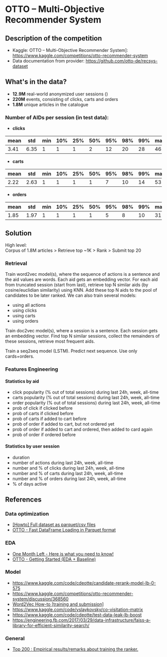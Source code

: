 # OTTO – Multi-Objective Recommender System

## Description of the competition
* Kaggle: OTTO – Multi-Objective Recommender System]: https://www.kaggle.com/competitions/otto-recommender-system  
* Data documentation from provider: https://github.com/otto-de/recsys-dataset

## What's in the data?
* **12.9M** real-world anonymized user sessions ()
* **220M** events, consisting of clicks, carts and orders
* **1.8M** unique articles in the catalogue

### Number of AIDs per session (in test data):
* **clicks**

| mean | std  |   min |   10% |   25% |   50% |   95% |   98% |   99% |   max |
|------|------|-------|-------|-------|-------|-------|-------|-------|-------|
| 3.41 | 6.35 |     1 |     1 |     1 |     2 |    12 |    20 |    28 |   465 |

* **carts**  

| mean |  std |   min |   10% |   25% |   50% |   95% |   98% |   99% |   max |
|------|------|-------|-------|-------|-------|-------|-------|-------|-------|
| 2.22 | 2.63 |     1 |     1 |     1 |     1 |     7 |    10 |    14 |    53 |

* **orders**

| mean |  std |   min |   10% |   25% |   50% |   95% |   98% |   99% |   max |
|------|------|-------|-------|-------|-------|-------|-------|-------|-------|
| 1.85 | 1.97 |     1 |     1 |     1 |     1 |     5 |     8 |    10 |    31 |

## Solution
High level:  
Corpus of 1.8M articles > Retrieve top ~1K > Rank > Submit top 20

### Retrieval
Train word2vec model(s), where the sequence of actions is a sentence and the 
aid values are words. Each aid gets an embedding vector. 
For each aid from truncated session (start from last), retrieve top N similar 
aids (by cosine/euclidian similarity) using KNN. Add these top N aids to the 
pool of candidates to be later ranked.
We can also train several models:
- using all actions
- using clicks
- using carts
- using orders

Train doc2vec model(s), where a session is a sentence. 
Each session gets an embedding vector. Find top N similar sessions, collect the 
remainders of these sessions, retrieve most frequent aids.

Train a seq2seq model (LSTM). Predict next sequence. Use only cards+orders.


### Features Engineering
#### Statistics by aid
- click popularity (% out of total sessions) during last 24h, week, all-time
- carts popularity (% out of total sessions) during last 24h, week, all-time
- order popularity (% out of total sessions) during last 24h, week, all-time
- prob of click if clicked before
- prob of carts if clicked before
- prob of carts if added to cart before
- prob of order if added to cart, but not ordered yet
- prob of order if added to cart and ordered, then added to card again
- prob of order if ordered before

#### Statistics by user session
- duration
- number of actions during last 24h, week, all-time
- number and % of clicks during last 24h, week, all-time
- number and % of carts during last 24h, week, all-time
- number and % of orders during last 24h, week, all-time
- % of days active


## References
### Data optimization
* [[Howto] Full dataset as parquet/csv files](https://www.kaggle.com/code/radek1/howto-full-dataset-as-parquet-csv-files)
* [OTTO - Fast DataFrame Loading in Parquet format](https://www.kaggle.com/code/columbia2131/otto-fast-dataframe-loading-in-parquet-format)

### EDA
* [One Month Left - Here is what you need to know!](https://www.kaggle.com/competitions/otto-recommender-system/discussion/374229)
* [OTTO - Getting Started (EDA + Baseline)](https://www.kaggle.com/code/edwardcrookenden/otto-getting-started-eda-baseline)

### Model
* https://www.kaggle.com/code/cdeotte/candidate-rerank-model-lb-0-575
* https://www.kaggle.com/competitions/otto-recommender-system/discussion/368560
* [Word2Vec How-to [training and submission]](https://www.kaggle.com/code/radek1/word2vec-how-to-training-and-submission)
* https://www.kaggle.com/code/vslaykovsky/co-visitation-matrix
* https://www.kaggle.com/code/cdeotte/test-data-leak-lb-boost
* https://engineering.fb.com/2017/03/29/data-infrastructure/faiss-a-library-for-efficient-similarity-search/

### General
* [Top 200 : Empirical results/remarks about training the ranker.](https://www.kaggle.com/competitions/otto-recommender-system/discussion/381469)